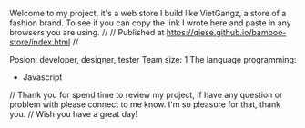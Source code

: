 Welcome to my project, it's a web store I build like VietGangz, a store of a fashion brand. To see it you can copy the link I wrote here and paste in any browsers you are using.
//
// Published at https://qiese.github.io/bamboo-store/index.html
//

Posion: developer, designer, tester
Team size: 1
The language programming:

- Javascript

// Thank you for spend time to review my project, if have any question or problem with please connect to me know. I'm so pleasure for that, thank you.
// Wish you have a great day!
